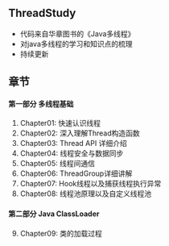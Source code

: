 ## ThreadStudy

* 代码来自华章图书的《Java多线程》
* 对java多线程的学习和知识点的梳理
* 持续更新

## 章节

#### 第一部分 多线程基础

1. Chapter01: 快速认识线程
2. Chapter02: 深入理解Thread构造函数
3. Chapter03: Thread API 详细介绍
4. Chapter04: 线程安全与数据同步
5. Chapter05: 线程间通信
6. Chapter06: ThreadGroup详细讲解
7. Chapter07: Hook线程以及捕获线程执行异常
8. Chapter08: 线程池原理以及自定义线程池

#### 第二部分 Java ClassLoader

9. Chapter09: 类的加载过程
